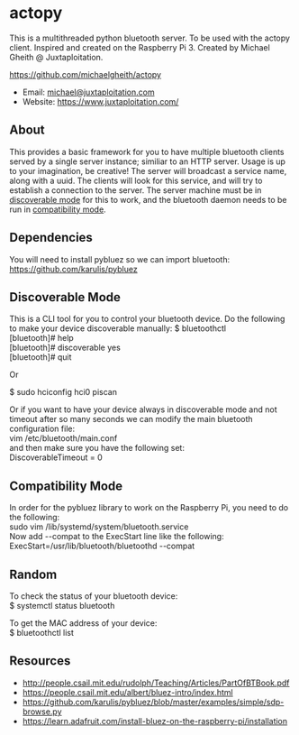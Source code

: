 # actopy
This is a multithreaded python bluetooth server.  To be used with the actopy client.  Inspired and created on the Raspberry Pi 3.  Created by Michael Gheith @ Juxtaploitation.

https://github.com/michaelgheith/actopy

* Email:  michael@juxtaploitation.com
* Website:  https://www.juxtaploitation.com/


## About
This provides a basic framework for you to have multiple bluetooth clients served by a single server instance; similiar to an HTTP server.  Usage is up to your imagination, be creative!  The server will broadcast a service name, along with a uuid.  The clients will look for this service, and will try to establish a connection to the server.  The server machine must be in [discoverable mode](#user-content-discoverable-mode) for this to work, and the bluetooth daemon needs to be run in [compatibility mode](#user-content-compatibility-mode).

## Dependencies
You will need to install pybluez so we can import bluetooth:<br/>
https://github.com/karulis/pybluez

## Discoverable Mode
This is a CLI tool for you to control your bluetooth device.  Do the following to make your device discoverable manually:
$ bluetoothctl<br/>
[bluetooth]# help<br/>
[bluetooth]# discoverable yes<br/>
[bluetooth]# quit<br/>

Or

$ sudo hciconfig hci0 piscan

Or if you want to have your device always in discoverable mode and not timeout after so many seconds we can modify the main bluetooth configuration file:<br/>
vim /etc/bluetooth/main.conf  
and then make sure you have the following set:<br/>
DiscoverableTimeout = 0

## Compatibility Mode
In order for the pybluez library to work on the Raspberry Pi, you need to do the following:<br/>
sudo vim /lib/systemd/system/bluetooth.service<br/>
Now add --compat to the ExecStart line like the following:<br/>
ExecStart=/usr/lib/bluetooth/bluetoothd --compat

## Random
To check the status of your bluetooth device:<br/>
$ systemctl status bluetooth

To get the MAC address of your device:<br/>
$ bluetoothctl list 

## Resources
* http://people.csail.mit.edu/rudolph/Teaching/Articles/PartOfBTBook.pdf
* https://people.csail.mit.edu/albert/bluez-intro/index.html
* https://github.com/karulis/pybluez/blob/master/examples/simple/sdp-browse.py
* https://learn.adafruit.com/install-bluez-on-the-raspberry-pi/installation
